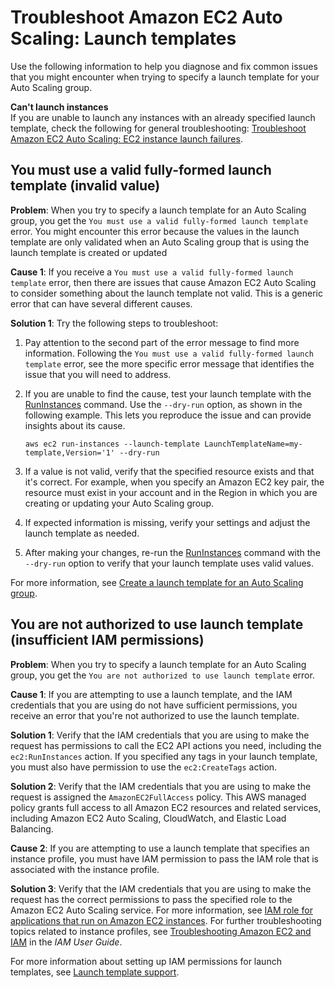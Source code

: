 # Troubleshoot Amazon EC2 Auto Scaling: Launch templates<a name="ts-as-launch-template"></a>

Use the following information to help you diagnose and fix common issues that you might encounter when trying to specify a launch template for your Auto Scaling group\.

**Can't launch instances**  
If you are unable to launch any instances with an already specified launch template, check the following for general troubleshooting: [Troubleshoot Amazon EC2 Auto Scaling: EC2 instance launch failures](ts-as-instancelaunchfailure.md)\.

## You must use a valid fully\-formed launch template \(invalid value\)<a name="ts-launch-template-invalid-error"></a>

**Problem**: When you try to specify a launch template for an Auto Scaling group, you get the `You must use a valid fully-formed launch template` error\. You might encounter this error because the values in the launch template are only validated when an Auto Scaling group that is using the launch template is created or updated

**Cause 1**: If you receive a `You must use a valid fully-formed launch template` error, then there are issues that cause Amazon EC2 Auto Scaling to consider something about the launch template not valid\. This is a generic error that can have several different causes\. 

**Solution 1**: Try the following steps to troubleshoot:

1. Pay attention to the second part of the error message to find more information\. Following the `You must use a valid fully-formed launch template` error, see the more specific error message that identifies the issue that you will need to address\.

1. If you are unable to find the cause, test your launch template with the [RunInstances](https://docs.aws.amazon.com/cli/latest/reference/ec2/run-instances.html) command\. Use the `--dry-run` option, as shown in the following example\. This lets you reproduce the issue and can provide insights about its cause\.

   ```
   aws ec2 run-instances --launch-template LaunchTemplateName=my-template,Version='1' --dry-run
   ```

1. If a value is not valid, verify that the specified resource exists and that it's correct\. For example, when you specify an Amazon EC2 key pair, the resource must exist in your account and in the Region in which you are creating or updating your Auto Scaling group\.

1. If expected information is missing, verify your settings and adjust the launch template as needed\.

1. After making your changes, re\-run the [RunInstances](https://docs.aws.amazon.com/cli/latest/reference/ec2/run-instances.html) command with the `--dry-run` option to verify that your launch template uses valid values\.

For more information, see [Create a launch template for an Auto Scaling group](create-launch-template.md)\.

## You are not authorized to use launch template \(insufficient IAM permissions\)<a name="ts-launch-template-unauthorized-error"></a>

**Problem**: When you try to specify a launch template for an Auto Scaling group, you get the `You are not authorized to use launch template` error\. 

**Cause 1**: If you are attempting to use a launch template, and the IAM credentials that you are using do not have sufficient permissions, you receive an error that you're not authorized to use the launch template\. 

**Solution 1**: Verify that the IAM credentials that you are using to make the request has permissions to call the EC2 API actions you need, including the `ec2:RunInstances` action\. If you specified any tags in your launch template, you must also have permission to use the `ec2:CreateTags` action\.

**Solution 2**: Verify that the IAM credentials that you are using to make the request is assigned the `AmazonEC2FullAccess` policy\. This AWS managed policy grants full access to all Amazon EC2 resources and related services, including Amazon EC2 Auto Scaling, CloudWatch, and Elastic Load Balancing\.

**Cause 2**: If you are attempting to use a launch template that specifies an instance profile, you must have IAM permission to pass the IAM role that is associated with the instance profile\.

**Solution 3**: Verify that the IAM credentials that you are using to make the request has the correct permissions to pass the specified role to the Amazon EC2 Auto Scaling service\. For more information, see [IAM role for applications that run on Amazon EC2 instances](us-iam-role.md)\. For further troubleshooting topics related to instance profiles, see [Troubleshooting Amazon EC2 and IAM](https://docs.aws.amazon.com/IAM/latest/UserGuide/troubleshoot_iam-ec2.html) in the *IAM User Guide*\.

For more information about setting up IAM permissions for launch templates, see [Launch template support](ec2-auto-scaling-launch-template-permissions.md)\.